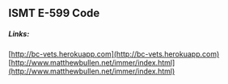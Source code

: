 ## ISMT E-599 Code

##### Links: 
[http://bc-vets.herokuapp.com](http://bc-vets.herokuapp.com)
[http://www.matthewbullen.net/immer/index.html](http://www.matthewbullen.net/immer/index.html)
